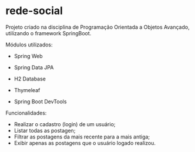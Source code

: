 # rede-social
Projeto criado na disciplina de Programação Orientada a Objetos Avançado, utilizando o framework SpringBoot.

Módulos utilizados: 
- Spring Web

- Spring Data JPA

- H2 Database

- Thymeleaf

- Spring Boot DevTools

Funcionalidades: 
- Realizar o cadastro (login) de um usuário;
- Listar todas as postagen;
- Filtrar as postagens da mais recente para a mais antiga;
- Exibir apenas as postagens que o usuário logado realizou. 
